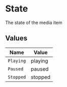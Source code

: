 # State

The state of the media item


## Values

| Name      | Value     |
| --------- | --------- |
| `Playing` | playing   |
| `Paused`  | paused    |
| `Stopped` | stopped   |
